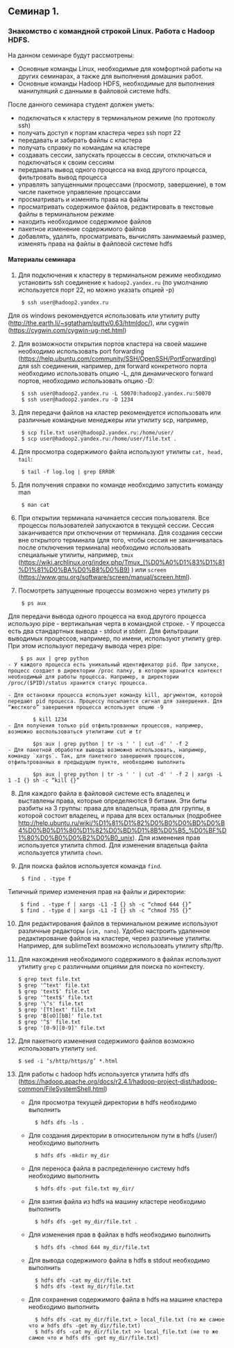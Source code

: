 ## Семинар 1.
### Знакомство с командной строкой Linux. Работа с Hadoop HDFS.

На данном семинаре будут рассмотрены:

- Основные команды Linux, необходимые для комфортной работы на других семинарах, а также для выполнения домашних работ.
- Основные команды Hadoop HDFS,  необходимые для выполнения манипуляций с данными в файловой системе hdfs.

После данного семинара студент должен уметь:

- подключаться к кластеру в терминальном режиме (по протоколу ssh)
- получать доступ к портам кластера через ssh порт 22
- передавать и забирать файлы с кластера
- получать справку по командам на кластере
- создавать сессии, запускать процессы в сессии, отключаться и подключаться к своим сессиям
- передавать вывод одного процесса на вход другого процесса, фильтровать вывод процесса
- управлять запущенными процессами (просмотр, завершение), в том числе пакетное управление процессами
- просматривать и изменять права на файлы
- просматривать содержимое файлов, редактировать в текстовые файлы в терминальном режиме
- находить необходимое содержимое файлов
- пакетное изменение содержимого файлов
- добавлять, удалять, просматривать, вычислять занимаемый размер, изменять права на файлы в файловой системе hdfs

#### Материалы семинара
1. Для подключения к кластеру в терминальном режиме необходимо установить ssh соединение к  `hadoop2.yandex.ru` (по умолчанию используется порт 22, но можно указать опцией -p)

        $ ssh user@hadoop2.yandex.ru
Для os windows рекомендуется использовать или утилиту putty (http://the.earth.li/~sgtatham/putty/0.63/htmldoc/), или cygwin (https://cygwin.com/cygwin-ug-net.html)

2. Для возможности открытия портов кластера на своей машине необходимо использовать port forwarding (https://help.ubuntu.com/community/SSH/OpenSSH/PortForwarding) для ssh соединения, например, для forward конкретного порта необходимо использовать опцию -L, для динамического forward портов, необходимо использовать опцию -D:

        $ ssh user@hadoop2.yandex.ru -L 50070:hadoop2.yandex.ru:50070
        $ ssh user@hadoop2.yandex.ru -D 1234

3. Для передачи файлов на кластер рекомендуется использовать или различные командные менеджеры или утилиту scp, например,

        $ scp file.txt user@hadoop2.yandex.ru:/home/user/
        $ scp user@hadoop2.yandex.ru:/home/user/file.txt .
4. Для просмотра содержимого файла используют утилиты `cat, head, tail`:

        $ tail -f log.log | grep ERROR

5. Для получения справки по команде необходимо запустить команду man

        $ man cat

6. При открытии терминала начинается сессия пользователя. Все процессы пользователей запускаются в текущей сессии. Сессия заканчивается при отключении от терминала. Для создания сессии вне открытого терминала (для того, чтобы сессия не заканчивалась после отключения терминала) необходимо  использовать специальные утилиты, например, `tmux` (https://wiki.archlinux.org/index.php/Tmux_(%D0%A0%D1%83%D1%81%D1%81%D0%BA%D0%B8%D0%B9) ) или `screen` (https://www.gnu.org/software/screen/manual/screen.html).

7. Посмотреть запущенные процессы возможно через утилиту ps

        $ ps aux
Для передачи вывода одного процесса на вход другого процесса использую pipe - вертикальная черта в командной строке.
    - У процесса есть два стандартных вывода - stdout и stderr.
Для фильтрации выводимых процессов, например, по имени, используют утилиту grep. При этом используют передачу вывода через  pipe:

        $ ps aux | grep python
    - У каждого процесса есть уникальный идентификатор pid. При запуске, процесс создает в директории /proc папку, в котором хранится контекст необходимый для работы процесса. Например, в директории /proc/($PID)/status хранится статус процесса.

    - Для остановки процесса используют команду kill, аргументом, которой передают pid процесса. Процессу посылается сигнал для завершения. Для “жесткого” завершения процесса используют опцию -9

            $ kill 1234
    - Для получения только pid отфильтрованных процессов, например, возможно воспользоваться утилитами cut и tr

            $ps aux | grep python | tr -s ' ' | cut -d' ' -f 2
    - Для пакетной обработки вывода возможно использовать, например, команду `xargs`. Так, для пакетного завершения процессов, отфильтрованных в предыдущем пункте, необходимо выполнить

            $ps aux | grep python | tr -s ' ' | cut -d' ' -f 2 | xargs -L 1 -I {} sh -c “kill {}”

8. Для каждого файла в файловой системе есть владелец и выставлены права, которые определяются 9 битами. Эти биты разбиты на 3 группы: права для владельца, права для группы, в которой состоит владелец, и права для всех остальных (подробнее http://help.ubuntu.ru/wiki/%D1%81%D1%82%D0%B0%D0%BD%D0%B4%D0%B0%D1%80%D1%82%D0%BD%D1%8B%D0%B5_%D0%BF%D1%80%D0%B0%D0%B2%D0%B0_unix). Для изменения прав используется утилита chmod. Для изменения владельца файла используется утилита `chown`.

9. Для поиска файлов используется команда `find`.

        $ find . -type f
Типичный пример изменения прав на файлы и директории:

        $ find . -type f | xargs -L1 -I {} sh -c “chmod 644 {}”
        $ find . -type d | xargs -L1 -I {} sh -c “chmod 755 {}”
10. Для редактирования файлов в терминальном режиме используют различные редакторы (`vim, nano`). Удобно настроить удаленное редактирование файлов на кластере, через различные утилиты. Например, для sublimeText  возможно использовать утилиту sftp/ftp.

11. Для нахождения необходимого содержимого в файлах используют утилиту `grep` с различными опциями для поиска по контексту.

        $ grep text file.txt
        $ grep '^text' file.txt
        $ grep 'text$' file.txt
        $ grep '^text$' file.txt
        $ grep '\^s' file.txt
        $ grep '[Tt]ext' file.txt
        $ grep 'B[oO][bB]' file.txt
        $ grep '^$' file.txt
        $ grep '[0-9][0-9]' file.txt

11. Для пакетного изменения содержимого файлов возможно использовать утилиту `sed`.

        $ sed -i ‘s/http/https/g’ *.html

12. Для работы с hadoop hdfs используется утилита hdfs dfs (https://hadoop.apache.org/docs/r2.4.1/hadoop-project-dist/hadoop-common/FileSystemShell.html)

    - Для просмотра текущей директории в hdfs необходимо выполнить

            $ hdfs dfs -ls .
    - Для создания директории в относительном пути в hdfs  (/user/<USERNAME>) необходимо выполнить

            $ hdfs dfs -mkdir my_dir
    - Для переноса файла в распределенную систему hdfs необходимо выполнить

            $ hdfs dfs -put file.txt my_dir/
    - Для взятия файла из hdfs на машину кластере необходимо выполнить

            $ hdfs dfs -get my_dir/file.txt .
    - Для изменения прав в файлах в hdfs необходимо выполнить

            $ hdfs dfs -chmod 644 my_dir/file.txt
    - Для вывода содержимого файла в hdfs в stdout необходимо выполнить

            $ hdfs dfs -cat my_dir/file.txt
            $ hdfs dfs -text my_dir/file.txt
    - Для сохранения содержимого файла в hdfs на машине кластера необходимо выполнить

            $ hdfs dfs -cat my_dir/file.txt > local_file.txt (то же самое что и hdfs dfs -get my_dir/file.txt)
            $ hdfs dfs -cat my_dir/file.txt >> local_file.txt (не то же самое что и hdfs dfs -get my_dir/file.txt)



